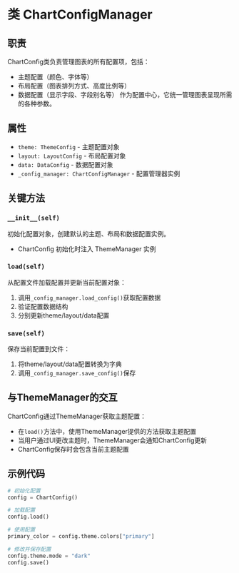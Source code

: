 # 类 ChartConfigManager
## 职责

ChartConfig类负责管理图表的所有配置项，包括：

- 主题配置（颜色、字体等）
- 布局配置（图表排列方式、高度比例等）
- 数据配置（显示字段、字段别名等） 作为配置中心，它统一管理图表呈现所需的各种参数。

## 属性

- `theme: ThemeConfig` - 主题配置对象
- `layout: LayoutConfig` - 布局配置对象
- `data: DataConfig` - 数据配置对象
- `_config_manager: ChartConfigManager` - 配置管理器实例

## 关键方法

### `__init__(self)`

初始化配置对象，创建默认的主题、布局和数据配置实例。
- ChartConfig 初始化时注入 ThemeManager 实例

### `load(self)`

从配置文件加载配置并更新当前配置对象：

1. 调用`_config_manager.load_config()`获取配置数据
2. 验证配置数据结构
3. 分别更新theme/layout/data配置

### `save(self)`

保存当前配置到文件：

1. 将theme/layout/data配置转换为字典
2. 调用`_config_manager.save_config()`保存

## 与ThemeManager的交互

ChartConfig通过ThemeManager获取主题配置：

- 在`load()`方法中，使用ThemeManager提供的方法获取主题配置
- 当用户通过UI更改主题时，ThemeManager会通知ChartConfig更新
- ChartConfig保存时会包含当前主题配置

## 示例代码

```python
# 初始化配置
config = ChartConfig()

# 加载配置
config.load()

# 使用配置
primary_color = config.theme.colors["primary"]

# 修改并保存配置
config.theme.mode = "dark"
config.save()
```

